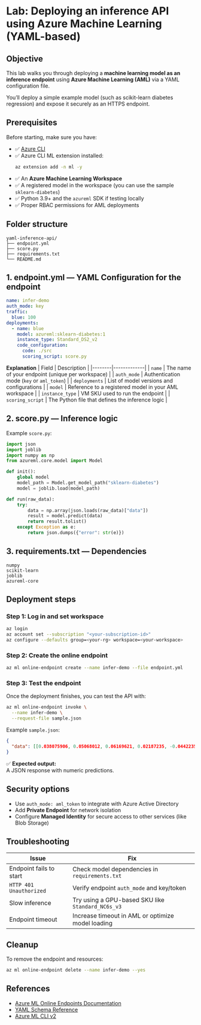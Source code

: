# Lab: Deploying an inference API using Azure Machine Learning (YAML-based)

## Objective
This lab walks you through deploying a **machine learning model as an inference endpoint** using **Azure Machine Learning (AML)** via a YAML configuration file.

You’ll deploy a simple example model (such as scikit-learn diabetes regression) and expose it securely as an HTTPS endpoint.

## Prerequisites
Before starting, make sure you have:

- ✅ [Azure CLI](https://learn.microsoft.com/en-us/cli/azure/install-azure-cli)
- ✅ Azure CLI ML extension installed:
  ```bash
  az extension add -n ml -y
  ```
- ✅ An **Azure Machine Learning Workspace**
- ✅ A registered model in the workspace (you can use the sample `sklearn-diabetes`)
- ✅ Python 3.9+ and the `azureml` SDK if testing locally
- ✅ Proper RBAC permissions for AML deployments

## Folder structure
```
yaml-inference-api/
├── endpoint.yml
├── score.py
├── requirements.txt
└── README.md
```

## 1. endpoint.yml — YAML Configuration for the endpoint

```yaml
name: infer-demo
auth_mode: key
traffic:
  blue: 100
deployments:
  - name: blue
    model: azureml:sklearn-diabetes:1
    instance_type: Standard_DS2_v2
    code_configuration:
      code: ./src
      scoring_script: score.py
```

**Explanation**
| Field | Description |
|--------|-------------|
| `name` | The name of your endpoint (unique per workspace) |
| `auth_mode` | Authentication mode (`key` or `aml_token`) |
| `deployments` | List of model versions and configurations |
| `model` | Reference to a registered model in your AML workspace |
| `instance_type` | VM SKU used to run the endpoint |
| `scoring_script` | The Python file that defines the inference logic |


## 2. score.py — Inference logic

Example `score.py`:

```python
import json
import joblib
import numpy as np
from azureml.core.model import Model

def init():
    global model
    model_path = Model.get_model_path("sklearn-diabetes")
    model = joblib.load(model_path)

def run(raw_data):
    try:
        data = np.array(json.loads(raw_data)["data"])
        result = model.predict(data)
        return result.tolist()
    except Exception as e:
        return json.dumps({"error": str(e)})
```

## 3. requirements.txt — Dependencies

```text
numpy
scikit-learn
joblib
azureml-core
```

## Deployment steps

### Step 1: Log in and set workspace
```bash
az login
az account set --subscription "<your-subscription-id>"
az configure --defaults group=<your-rg> workspace=<your-workspace>
```

### Step 2: Create the online endpoint
```bash
az ml online-endpoint create --name infer-demo --file endpoint.yml
```

### Step 3: Test the endpoint
Once the deployment finishes, you can test the API with:

```bash
az ml online-endpoint invoke \
  --name infer-demo \
  --request-file sample.json
```

Example `sample.json`:

```json
{
  "data": [[0.038075906, 0.05068012, 0.06169621, 0.02187235, -0.0442235, -0.03482076, -0.04340085, -0.00259226, 0.01990749, -0.01764613]]
}
```

✅ **Expected output:**  
A JSON response with numeric predictions.

## Security options
- Use `auth_mode: aml_token` to integrate with Azure Active Directory  
- Add **Private Endpoint** for network isolation  
- Configure **Managed Identity** for secure access to other services (like Blob Storage)

## Troubleshooting

| Issue | Fix |
|-------|-----|
| Endpoint fails to start | Check model dependencies in `requirements.txt` |
| `HTTP 401 Unauthorized` | Verify endpoint `auth_mode` and key/token |
| Slow inference | Try using a GPU-based SKU like `Standard_NC6s_v3` |
| Endpoint timeout | Increase timeout in AML or optimize model loading |

## Cleanup
To remove the endpoint and resources:
```bash
az ml online-endpoint delete --name infer-demo --yes
```

## References
- [Azure ML Online Endpoints Documentation](https://learn.microsoft.com/en-us/azure/machine-learning/how-to-deploy-online-endpoints)
- [YAML Schema Reference](https://learn.microsoft.com/en-us/azure/machine-learning/reference-yaml-endpoint)
- [Azure ML CLI v2](https://learn.microsoft.com/en-us/azure/machine-learning/how-to-configure-cli)

